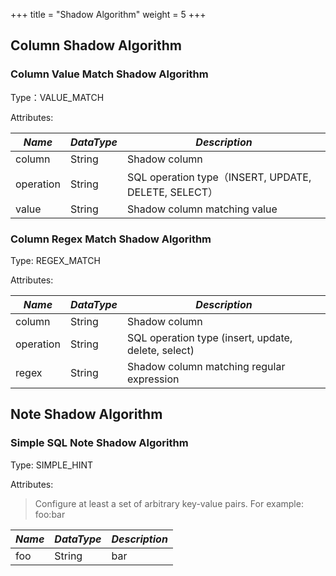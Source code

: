+++
title = "Shadow Algorithm"
weight = 5
+++

## Column Shadow Algorithm

### Column Value Match Shadow Algorithm

Type：VALUE_MATCH

Attributes:

| *Name*      | *DataType* | *Description*  |
| -------------- | --------- | ------- |
| column         | String    | Shadow column |
| operation      | String    | SQL operation type（INSERT, UPDATE, DELETE, SELECT） |
| value          | String    | Shadow column matching value |

### Column Regex Match Shadow Algorithm

Type: REGEX_MATCH

Attributes:

| *Name*      | *DataType* | *Description*  |
| -------------- | --------- | ------- |
| column         | String    | Shadow column |
| operation      | String    | SQL operation type (insert, update, delete, select) |
| regex          | String    | Shadow column matching regular expression |

## Note Shadow Algorithm

### Simple SQL Note Shadow Algorithm

Type: SIMPLE_HINT

Attributes:

> Configure at least a set of arbitrary key-value pairs. For example: foo:bar

| *Name*          | *DataType* | *Description*    |
| --------------  | ---------  | --------- |
| foo             | String     | bar       |
